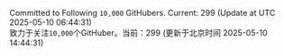 Committed to Following `10,000` GitHubers. Current: <!-- FOLLOWING_COUNT -->299<!-- FOLLOWING_COUNT --> (Update at UTC <!-- LAST_UPDATED -->2025-05-10 06:44:31<!-- LAST_UPDATED -->)<br>
致力于关注`10,000`个GitHuber。当前：<!-- FOLLOWING_COUNT -->299<!-- FOLLOWING_COUNT --> (更新于北京时间 <!-- LAST_UPDATED_CST -->2025-05-10 14:44:31<!-- LAST_UPDATED_CST -->)
